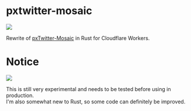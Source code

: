 # pxtwitter-mosaic
![](https://skillicons.dev/icons?i=rust,workers,wasm)

Rewrite of [pxTwitter-Mosaic](https://github.com/dangeredwolf/pxTwitter-Mosaic) in Rust for Cloudflare Workers.

# Notice
![](https://forthebadge.com/images/badges/contains-tasty-spaghetti-code.svg)

This is still very experimental and needs to be tested before using in production.  
I'm also somewhat new to Rust, so some code can definitely be improved.